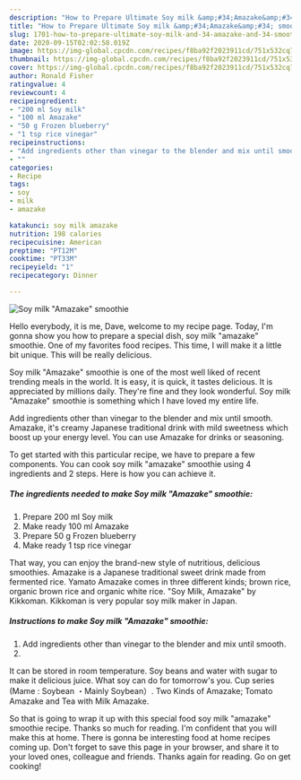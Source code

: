 ```yaml
---
description: "How to Prepare Ultimate Soy milk &amp;#34;Amazake&amp;#34; smoothie"
title: "How to Prepare Ultimate Soy milk &amp;#34;Amazake&amp;#34; smoothie"
slug: 1701-how-to-prepare-ultimate-soy-milk-and-34-amazake-and-34-smoothie
date: 2020-09-15T02:02:58.019Z
image: https://img-global.cpcdn.com/recipes/f8ba92f2023911cd/751x532cq70/soy-milk-amazake-smoothie-recipe-main-photo.jpg
thumbnail: https://img-global.cpcdn.com/recipes/f8ba92f2023911cd/751x532cq70/soy-milk-amazake-smoothie-recipe-main-photo.jpg
cover: https://img-global.cpcdn.com/recipes/f8ba92f2023911cd/751x532cq70/soy-milk-amazake-smoothie-recipe-main-photo.jpg
author: Ronald Fisher
ratingvalue: 4
reviewcount: 4
recipeingredient:
- "200 ml Soy milk"
- "100 ml Amazake"
- "50 g Frozen blueberry"
- "1 tsp rice vinegar"
recipeinstructions:
- "Add ingredients other than vinegar to the blender and mix until smooth."
- ""
categories:
- Recipe
tags:
- soy
- milk
- amazake

katakunci: soy milk amazake 
nutrition: 198 calories
recipecuisine: American
preptime: "PT12M"
cooktime: "PT33M"
recipeyield: "1"
recipecategory: Dinner

---
```



![Soy milk &#34;Amazake&#34; smoothie](https://img-global.cpcdn.com/recipes/f8ba92f2023911cd/751x532cq70/soy-milk-amazake-smoothie-recipe-main-photo.jpg)

Hello everybody, it is me, Dave, welcome to my recipe page. Today, I'm gonna show you how to prepare a special dish, soy milk &#34;amazake&#34; smoothie. One of my favorites food recipes. This time, I will make it a little bit unique. This will be really delicious.

Soy milk &#34;Amazake&#34; smoothie is one of the most well liked of recent trending meals in the world. It is easy, it is quick, it tastes delicious. It is appreciated by millions daily. They're fine and they look wonderful. Soy milk &#34;Amazake&#34; smoothie is something which I have loved my entire life.

Add ingredients other than vinegar to the blender and mix until smooth. Amazake, it&#39;s creamy Japanese traditional drink with mild sweetness which boost up your energy level. You can use Amazake for drinks or seasoning.


To get started with this particular recipe, we have to prepare a few components. You can cook soy milk &#34;amazake&#34; smoothie using 4 ingredients and 2 steps. Here is how you can achieve it.

<!--inarticleads1-->

##### The ingredients needed to make Soy milk &#34;Amazake&#34; smoothie:

1. Prepare 200 ml Soy milk
1. Make ready 100 ml Amazake
1. Prepare 50 g Frozen blueberry
1. Make ready 1 tsp rice vinegar


That way, you can enjoy the brand-new style of nutritious, delicious smoothies. Amazake is a Japanese traditional sweet drink made from fermented rice. Yamato Amazake comes in three different kinds; brown rice, organic brown rice and organic white rice. &#34;Soy Milk, Amazake&#34; by Kikkoman. Kikkoman is very popular soy milk maker in Japan. 

<!--inarticleads2-->

##### Instructions to make Soy milk &#34;Amazake&#34; smoothie:

1. Add ingredients other than vinegar to the blender and mix until smooth.
1. 


It can be stored in room temperature. Soy beans and water with sugar to make it delicious juice. What soy can do for tomorrow&#39;s you. Cup series (Mame : Soybean ・Mainly Soybean）. Two Kinds of Amazake; Tomato Amazake and Tea with Milk Amazake. 

So that is going to wrap it up with this special food soy milk &#34;amazake&#34; smoothie recipe. Thanks so much for reading. I'm confident that you will make this at home. There is gonna be interesting food at home recipes coming up. Don't forget to save this page in your browser, and share it to your loved ones, colleague and friends. Thanks again for reading. Go on get cooking!

